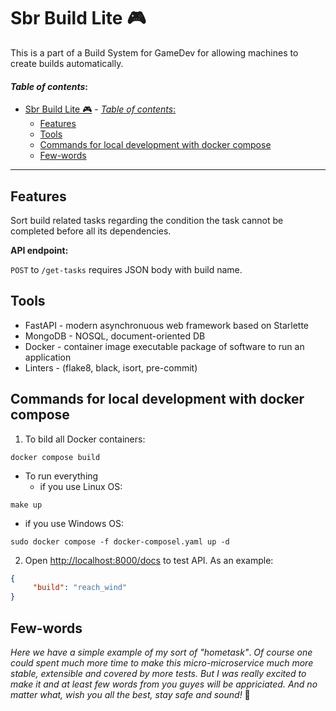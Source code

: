 # Sbr Build Lite 🎮

This is a part of a Build System for GameDev for allowing machines to create builds automatically.

#### *Table of contents*:
<!-- toc -->

- [Sbr Build Lite 🎮](#sbr-build-lite-)
      - [*Table of contents*:](#table-of-contents)
  - [Features](#features)
  - [Tools](#tools)
  - [Commands for local development with docker compose](#commands-for-local-development-with-docker-compose)
  - [Few-words](#few-words)
<!-- tocstop -->

---
## Features
Sort build related tasks regarding the condition the task cannot be completed before all its dependencies.

**API endpoint:**

`POST` to `/get-tasks` requires JSON body with build name.

## Tools

- FastAPI - modern asynchronuous web framework based on Starlette
- MongoDB - NOSQL, document-oriented DB
- Docker - container image executable package of software to run an application
- Linters - (flake8, black, isort, pre-commit) 

## Commands for local development with docker compose

1. To bild all Docker containers:
```
docker compose build
```
- To run everything
  - if you use Linux OS:
```
make up
```
  - if you use Windows OS:
```
sudo docker compose -f docker-composel.yaml up -d
``` 
   
2. Open <http://localhost:8000/docs>  to test API.
As an example:
```json
{
     "build": "reach_wind"
}

```   
   
## Few-words

*Here we have a simple example of my sort of "hometask"*.
*Of course one could spent much more time to make this micro-microservice much more stable, extensible and covered by more tests.*
*But I was really excited to make it and at least few words from you guyes will be appriciated.*
*And no matter what, wish you all the best, stay safe and sound!* 💫